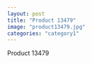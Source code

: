 ```yaml
---
layout: post
title: "Product 13479"
image: "product13479.jpg"
categories: "category1"
---
```

Product 13479
